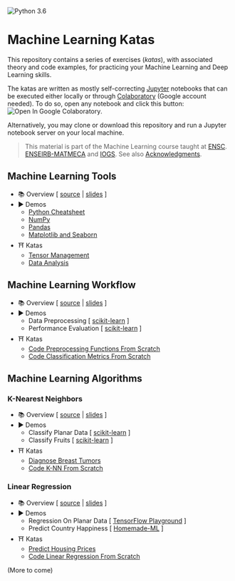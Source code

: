 ![Python 3.6](https://img.shields.io/badge/Python-3.6-blue.svg)

# Machine Learning Katas

This repository contains a series of exercises (*katas*), with associated theory and code examples, for practicing your Machine Learning and Deep Learning skills.

The katas are written as mostly self-correcting [Jupyter](https://jupyter.org/) notebooks that can be executed either locally or through [Colaboratory](https://colab.research.google.com/) (Google account needed). To do so, open any notebook and click this button: ![Open In Google Colaboratory](https://colab.research.google.com/assets/colab-badge.svg).

Alternatively, you may clone or download this repository and run a Jupyter notebook server on your local machine.

> This material is part of the Machine Learning course taught at [ENSC](https://ensc.bordeaux-inp.fr). [ENSEIRB-MATMECA](https://enseirb-matmeca.bordeaux-inp.fr) and [IOGS](https://www.institutoptique.fr). See also [Acknowledgments](ACKNOWLEDGMENTS.md).

## Machine Learning Tools

- 📚 Overview [ [source](https://github.com/bpesquet/website/blob/master/content/english/slides/ai/python-data-science/index.md) | [slides](https://www.bpesquet.fr/en/slides/ai/python-data-science/) ]
- ▶️️ Demos
  - [Python Cheatsheet](http://nbviewer.jupyter.org/github/bpesquet/machine-learning-katas/blob/master/notebooks/demos/tools/Python.ipynb)
  - [NumPy](http://nbviewer.jupyter.org/github/bpesquet/machine-learning-katas/blob/master/notebooks/demos/tools/NumPy.ipynb)
  - [Pandas](http://nbviewer.jupyter.org/github/bpesquet/machine-learning-katas/blob/master/notebooks/demos/tools/Pandas.ipynb)
  - [Matplotlib and Seaborn](http://nbviewer.jupyter.org/github/bpesquet/machine-learning-katas/blob/master/notebooks/demos/tools/Matplotlib.ipynb)
- ⛩ Katas
  - [Tensor Management](http://nbviewer.jupyter.org/github/bpesquet/machine-learning-katas/blob/master/notebooks/katas/tools/TensorManagement.ipynb)
  - [Data Analysis](http://nbviewer.jupyter.org/github/bpesquet/machine-learning-katas/blob/master/notebooks/katas/tools/DataAnalysis.ipynb)

## Machine Learning Workflow

- 📚 Overview [ [source](https://github.com/bpesquet/website/blob/master/content/english/slides/ai/ml-fundamentals/index.md) | [slides](https://www.bpesquet.fr/en/slides/ai/ml-fundamentals/) ]
- ▶️️ Demos
  - Data Preprocessing [ [scikit-learn](http://nbviewer.jupyter.org/github/bpesquet/machine-learning-katas/blob/master/notebooks/demos/workflow/DataPreprocessing.ipynb) ]
  - Performance Evaluation [ [scikit-learn](http://nbviewer.jupyter.org/github/bpesquet/machine-learning-katas/blob/master/notebooks/demos/workflow/PerformanceEvaluation.ipynb) ]
- ⛩ Katas
  - [Code Preprocessing Functions From Scratch](http://nbviewer.jupyter.org/github/bpesquet/machine-learning-katas/blob/master/notebooks/katas/workflow/PreprocessingFunctions.ipynb)
  - [Code Classification Metrics From Scratch](http://nbviewer.jupyter.org/github/bpesquet/machine-learning-katas/blob/master/notebooks/katas/workflow/ClassificationMetrics.ipynb)

## Machine Learning Algorithms

### K-Nearest Neighbors

- 📚 Overview [ [source](https://github.com/bpesquet/website/blob/master/content/english/slides/ai/k-nearest-neighbors/index.md) | [slides](https://www.bpesquet.fr/en/slides/ai/k-nearest-neighbors/) ]
- ▶️️ Demos
  - Classify Planar Data [ [scikit-learn](http://nbviewer.jupyter.org/github/bpesquet/machine-learning-katas/blob/master/notebooks/demos/algorithms/KNN_PlanarData.ipynb) ]
  - Classify Fruits [ [scikit-learn](http://nbviewer.jupyter.org/github/bpesquet/machine-learning-katas/blob/master/notebooks/demos/algorithms/KNN_Fruits.ipynb) ]
- ⛩ Katas
  - [Diagnose Breast Tumors](http://nbviewer.jupyter.org/github/bpesquet/machine-learning-katas/blob/master/notebooks/katas/algorithms/KNN_BreastCancer.ipynb)
  - [Code K-NN From Scratch](http://nbviewer.jupyter.org/github/bpesquet/machine-learning-katas/blob/master/notebooks/katas/algorithms/KNN_Scratch.ipynb)

### Linear Regression

- 📚 Overview [ [source](https://github.com/bpesquet/website/blob/master/content/english/slides/ai/linear-regression/index.md) | [slides](https://www.bpesquet.fr/en/slides/ai/linear-regression/) ]
- ▶️️ Demos
  - Regression On Planar Data [ [TensorFlow Playground](https://playground.tensorflow.org/#activation=tanh&batchSize=10&dataset=circle&regDataset=reg-plane&learningRate=0.03&regularizationRate=0&noise=25&networkShape=&seed=0.27079&showTestData=false&discretize=false&percTrainData=50&x=true&y=true&xTimesY=false&xSquared=false&ySquared=false&cosX=false&sinX=false&cosY=false&sinY=false&collectStats=false&problem=regression&initZero=false&hideText=false&showTestData_hide=false&activation_hide=true&noise_hide=false&discretize_hide=true&dataset_hide=true&batchSize_hide=true&percTrainData_hide=true&numHiddenLayers_hide=true&problem_hide=true) ]
  - Predict Country Happiness [ [Homemade-ML](https://nbviewer.jupyter.org/github/trekhleb/homemade-machine-learning/blob/master/notebooks/linear_regression/multivariate_linear_regression_demo.ipynb) ]
- ⛩ Katas
  - [Predict Housing Prices](http://nbviewer.jupyter.org/github/bpesquet/machine-learning-katas/blob/master/notebooks/katas/algorithms/LinearRegression_BostonHousing.ipynb)
  - [Code Linear Regression From Scratch](http://nbviewer.jupyter.org/github/bpesquet/machine-learning-katas/blob/master/notebooks/katas/algorithms/LinearRegression_Scratch.ipynb)

(More to come)
